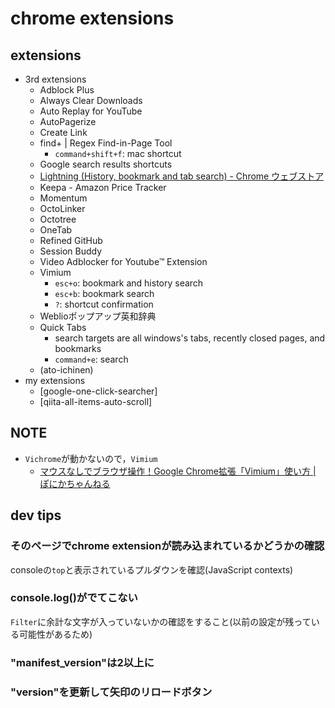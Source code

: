 # chrome extensions

## extensions
* 3rd extensions
	* Adblock Plus
	* Always Clear Downloads
	* Auto Replay for YouTube
	* AutoPagerize
	* Create Link
	* find+ | Regex Find-in-Page Tool
		* `command+shift+f`: mac shortcut
	* Google search results shortcuts
	* [Lightning \(History, bookmark and tab search\) \- Chrome ウェブストア]( https://chrome.google.com/webstore/detail/lightning-history-bookmar/peboggmhnafokmnmdhabgogigpnolagj?hl=ja&gl=JP )
	* Keepa - Amazon Price Tracker
	* Momentum
	* OctoLinker
	* Octotree
	* OneTab
	* Refined GitHub
	* Session Buddy
	* Video Adblocker for Youtube™ Extension
	* Vimium
		* `esc+o`: bookmark and history search
		* `esc+b`: bookmark search
		* `?`: shortcut confirmation
	* Weblioポップアップ英和辞典
	* Quick Tabs
		* search targets are all windows's tabs, recently closed pages, and bookmarks
		* `command+e`: search
	* (ato-ichinen)
* my extensions
	* [google-one-click-searcher]
	* [qiita-all-items-auto-scroll]

## NOTE
* `Vichrome`が動かないので，`Vimium`
	* [マウスなしでブラウザ操作！Google Chrome拡張「Vimium」使い方 \| ぽにかちゃんねる]( https://ponika.net/493 )

## dev tips
### そのページでchrome extensionが読み込まれているかどうかの確認
consoleの`top`と表示されているプルダウンを確認(JavaScript contexts)

### console.log()がでてこない
`Filter`に余計な文字が入っていないかの確認をすること(以前の設定が残っている可能性があるため)

### "manifest_version"は2以上に

### "version"を更新して矢印のリロードボタン
